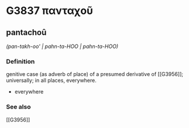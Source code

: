 # G3837 πανταχοῦ

## pantachoû

_(pan-takh-oo' | pahn-ta-HOO | pahn-ta-HOO)_

### Definition

genitive case (as adverb of place) of a presumed derivative of [[G3956]]; universally; in all places, everywhere.

- everywhere

### See also

[[G3956]]

